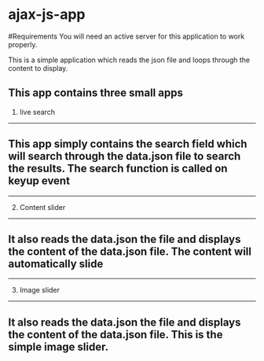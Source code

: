 # ajax-js-app

#Requirements
You will need an active server for this application to work properly.

This is a simple application which reads the json file and loops through
the content to display.

This app contains three small apps
-------------------------------------------------------------------------
1) live search
-------------------------------------------------------------------------
This app simply contains the search field which will search through the
data.json file to search the results. The search function is called on
keyup event
-------------------------------------------------------------------------

-------------------------------------------------------------------------
2) Content slider
-------------------------------------------------------------------------
It also reads the data.json the file and displays the content of the 
data.json file. The content will automatically slide
-------------------------------------------------------------------------

-------------------------------------------------------------------------
3) Image slider
-------------------------------------------------------------------------
It also reads the data.json the file and displays the content of the 
data.json file. This is the simple image slider.
-------------------------------------------------------------------------
